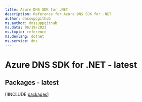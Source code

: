 ```yaml
---
title: Azure DNS SDK for .NET
description: Reference for Azure DNS SDK for .NET
author: dnssuppgithub
ms.author: dnssuppgithub
ms.data: 06/19/2023
ms.topic: reference
ms.devlang: dotnet
ms.service: dns
---
```

# Azure DNS SDK for .NET - latest
## Packages - latest
[!INCLUDE [packages](dns-index.md)]